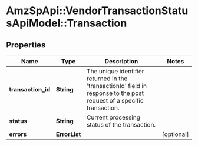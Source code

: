 # AmzSpApi::VendorTransactionStatusApiModel::Transaction

## Properties
Name | Type | Description | Notes
------------ | ------------- | ------------- | -------------
**transaction_id** | **String** | The unique identifier returned in the &#x27;transactionId&#x27; field in response to the post request of a specific transaction. | 
**status** | **String** | Current processing status of the transaction. | 
**errors** | [**ErrorList**](ErrorList.md) |  | [optional] 

